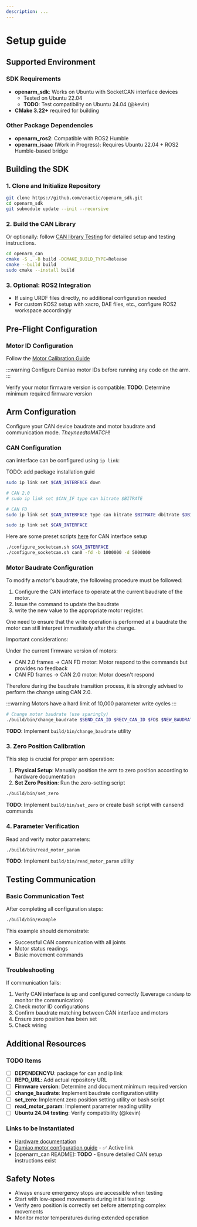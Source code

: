 ```yaml
---
description: ...
---
```


# Setup guide

## Supported Environment

### SDK Requirements
- **openarm_sdk**: Works on Ubuntu with SocketCAN interface devices
  - Tested on Ubuntu 22.04
  - **TODO**: Test compatibility on Ubuntu 24.04 (@kevin)
- **CMake 3.22+** required for building

### Other Package Dependencies
- **openarm_ros2**: Compatible with ROS2 Humble
- **openarm_isaac** (Work in Progress): Requires Ubuntu 22.04 + ROS2 Humble-based bridge

## Building the SDK

### 1. Clone and Initialize Repository
```bash
git clone https://github.com/enactic/openarm_sdk.git
cd openarm_sdk
git submodule update --init --recursive
```

### 2. Build the CAN Library

Or optionally: follow [CAN library Testing](test-can) for detailed setup and testing instructions.

```bash
cd openarm_can
cmake -S . -B build -DCMAKE_BUILD_TYPE=Release
cmake --build build
sudo cmake --install build
```

### 3. Optional: ROS2 Integration
- If using URDF files directly, no additional configuration needed
- For custom ROS2 setup with xacro, DAE files, etc., configure ROS2 workspace accordingly

## Pre-Flight Configuration

### Motor ID Configuration

Follow the [Motor Calibration Guide](motor)

:::warning
Configure Damiao motor IDs before running any code on the arm.
:::

Verify your motor firmware version is compatible:
**TODO**: Determine minimum required firmware version

## Arm Configuration

Configure your CAN device baudrate and motor baudrate and communication mode. $They need to MATCH!$


### CAN Configuration

can interface can be configured using `ip link`:

TODO: add package installation guid

```bash
sudo ip link set $CAN_INTERFACE down

# CAN 2.0
# sudo ip link set $CAN_IF type can bitrate $BITRATE

# CAN FD
sudo ip link set $CAN_INTERFACE type can bitrate $BITRATE dbitrate $DBITRATE fd on

sudo ip link set $CAN_INTERFACE
```

Here are some preset scripts [here](https://github.com/enactic/openarm_can/blob/main/scripts/can_setup.md) for CAN interface setup

```bash
./configure_socketcan.sh $CAN_INTERFACE
./configure_socketcan.sh can0 -fd -b 1000000 -d 5000000
```

### Motor Baudrate Configuration

To modify a motor's baudrate, the following procedure must be followed:

1. Configure the CAN interface to operate at the current baudrate of the motor.
2. Issue the command to update the baudrate
3. write the new value to the appropriate motor register.

One need to ensure that the write operation is performed at a baudrate the motor can still interpret immediately after the change.

Important considerations:

Under the current firmware version of motors:
- CAN 2.0 frames → CAN FD motor: Motor respond to the commands but provides no feedback
- CAN FD frames → CAN 2.0 motor: Motor doesn't respond

Therefore during the baudrate transition process, it is strongly advised to perform the change using CAN 2.0.

:::warning
Motors have a hard limit of 10,000 parameter write cycles
:::

```bash
# Change motor baudrate (use sparingly)
./build/bin/change_baudrate $SEND_CAN_ID $RECV_CAN_ID $FD$ $NEW_BAUDRATE
```
**TODO**: Implement `build/bin/change_baudrate` utility

### 3. Zero Position Calibration
This step is crucial for proper arm operation:

1. **Physical Setup**: Manually position the arm to zero position according to hardware documentation
2. **Set Zero Position**: Run the zero-setting script
```bash
./build/bin/set_zero
```
**TODO**: Implement `build/bin/set_zero` or create bash script with cansend commands

### 4. Parameter Verification
Read and verify motor parameters:
```bash
./build/bin/read_motor_param
```
**TODO**: Implement `build/bin/read_motor_param` utility

## Testing Communication

### Basic Communication Test
After completing all configuration steps:

```bash
./build/bin/example
```

This example should demonstrate:
- Successful CAN communication with all joints
- Motor status readings
- Basic movement commands

### Troubleshooting
If communication fails:
1. Verify CAN interface is up and configured correctly (Leverage `candump` to monitor the communication)
2. Check motor ID configurations
3. Confirm baudrate matching between CAN interface and motors
4. Ensure zero position has been set
5. Check wiring

## Additional Resources

### TODO Items
- [ ] **DEPENDENCYU**: package for can and ip link
- [ ] **REPO_URL**: Add actual repository URL
- [ ] **Firmware version**: Determine and document minimum required version
- [ ] **change_baudrate**: Implement baudrate configuration utility
- [ ] **set_zero**: Implement zero position setting utility or bash script
- [ ] **read_motor_param**: Implement parameter reading utility
- [ ] **Ubuntu 24.04 testing**: Verify compatibility (@kevin)

### Links to be Instantiated
- [Hardware documentation](/hardware/)
- [Damiao motor configuration guide](https://wiki.seeedstudio.com/damiao_series/) - ✅ Active link
- [openarm_can README]: **TODO** - Ensure detailed CAN setup instructions exist

## Safety Notes
- Always ensure emergency stops are accessible when testing
- Start with low-speed movements during initial testing:
- Verify zero position is correctly set before attempting complex movements
- Monitor motor temperatures during extended operation
